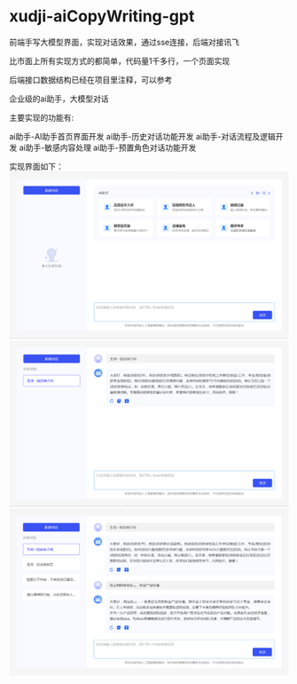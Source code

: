 # xudji-aiCopyWriting-gpt
前端手写大模型界面，实现对话效果，通过sse连接，后端对接讯飞

比市面上所有实现方式的都简单，代码量1千多行，一个页面实现

后端接口数据结构已经在项目里注释，可以参考

企业级的ai助手，大模型对话

主要实现的功能有:

ai助手-AI助手首页界面开发
ai助手-历史对话功能开发
ai助手-对话流程及逻辑开发
ai助手-敏感内容处理
ai助手-预置角色对话功能开发

实现界面如下：
![text](https://github.com/xudji/aiCopyWriting-gpt/blob/main/asset/ai%E5%8A%A9%E6%89%8B.png)
![text](https://github.com/xudji/aiCopyWriting-gpt/blob/main/asset/ai%E5%8A%A9%E6%89%8B22.png)
![text](https://github.com/xudji/aiCopyWriting-gpt/blob/main/asset/ai%E5%8A%A9%E6%89%8B333.png)


